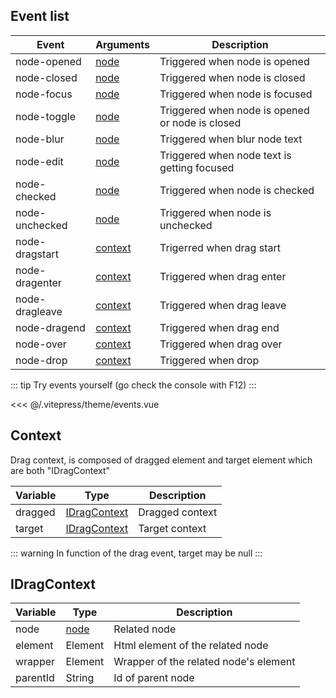 ## Event list

| Event          | Arguments                    | Description                                     |
|----------------|------------------------------|-------------------------------------------------|
| node-opened    | [node](./properties.md#node) | Triggered when node is opened                   |
| node-closed    | [node](./properties.md#node) | Triggered when node is closed                   |
| node-focus     | [node](./properties.md#node) | Triggered when node is focused                  |
| node-toggle    | [node](./properties.md#node) | Triggered when node is opened or node is closed |
| node-blur      | [node](./properties.md#node) | Triggered when blur node text                   |
| node-edit      | [node](./properties.md#node) | Triggered when node text is getting focused     |
| node-checked   | [node](./properties.md#node) | Triggered when node is checked                  |
| node-unchecked | [node](./properties.md#node) | Triggered when node is unchecked                |
| node-dragstart | [context](#context)          | Trigerred when drag start                       |
| node-dragenter | [context](#context)          | Triggered when drag enter                       |
| node-dragleave | [context](#context)          | Triggered when drag leave                       |
| node-dragend   | [context](#context)          | Triggered when drag end                         |
| node-over      | [context](#context)          | Triggered when drag over                        |
| node-drop      | [context](#context)          | Triggered when drop                             |

::: tip
Try events yourself (go check the console with F12) 
:::

<<< @/.vitepress/theme/events.vue

<events/>

## Context
Drag context, is composed of dragged element and target element which are both "IDragContext"

| Variable | Type                          | Description     |
|----------|-------------------------------|-----------------|
| dragged  | [IDragContext](#idragcontext) | Dragged context |
| target   | [IDragContext](#idragcontext) | Target context  |

::: warning
In function of the drag event, target may be null
:::

## IDragContext

| Variable | Type                         | Description                           |
|----------|------------------------------|---------------------------------------|
| node     | [node](./properties.md#node) | Related node                          |
| element  | Element                      | Html element of the related node      |
| wrapper  | Element                      | Wrapper of the related node's element |
| parentId | String                       | Id of parent node                     |

